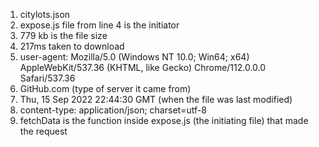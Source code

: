1. citylots.json
2. expose.js file from line 4 is the initiator
3. 779 kb is the file size
4. 217ms taken to download
5. user-agent: Mozilla/5.0 (Windows NT 10.0; Win64; x64) AppleWebKit/537.36 (KHTML, like Gecko) Chrome/112.0.0.0 Safari/537.36
6. GitHub.com (type of server it came from)
7. Thu, 15 Sep 2022 22:44:30 GMT (when the file was last modified)
8. content-type: application/json; charset=utf-8
9. fetchData is the function inside expose.js (the initiating file) that made the request